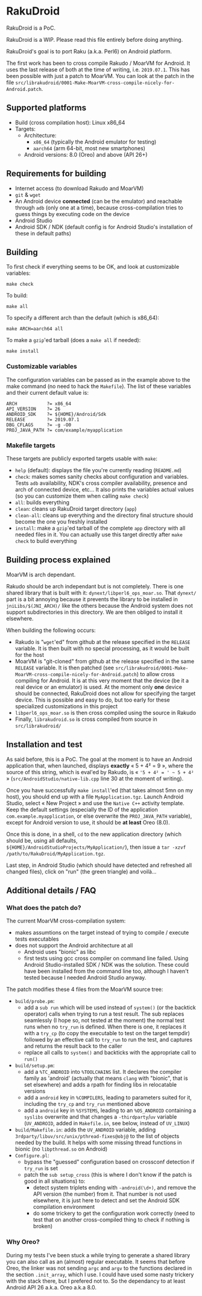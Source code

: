 # RakuDroid

RakuDroid is a PoC.

RakuDroid is a WIP. Please read this file entirely before doing anything.

RakuDroid's goal is to port Raku (a.k.a. Perl6) on Android platform.

The first work has been to cross compile Rakudo / MoarVM for Android. It uses the last release of both at the time of writing, i.e. `2019.07.1`. This has been possible with just a patch to MoarVM. You can look at the patch in the file `src/librakudroid/0001-Make-MoarVM-cross-compile-nicely-for-Android.patch`.

## Supported platforms

* Build (cross compilation host): Linux x86_64
* Targets:
  * Architecture:
	* `x86_64` (typically the Android emulator for testing)
	* `aarch64` (arm 64-bit, most new smartphones)
  * Android versions: 8.0 (Oreo) and above (API 26+)

## Requirements for building

* Internet access (to download Rakudo and MoarVM)
* `git` & `wget`
* An Android device **connected** (can be the emulator) and reachable through `adb` (only one at a time), because cross-compilation tries to guess things by executing code on the device
* Android Studio
* Android SDK / NDK (default config is for Android Studio's installation of these in default paths)

## Building

To first check if everything seems to be OK, and look at customizable variables:

	make check

To build:

	make all

To specify a different arch than the default (which is x86_64):

	make ARCH=aarch64 all

To make a `gzip`'ed tarball (does a `make all` if needed):

	make install

### Customizable variables

The configuration variables can be passed as in the example above to the make command (no need to hack the `Makefile`). The list of these variables and their current default value is:

```make
ARCH           ?= x86_64
API_VERSION    ?= 26
ANDROID_SDK    ?= ${HOME}/Android/Sdk
RELEASE        ?= 2019.07.1
DBG_CFLAGS     ?= -g -O0
PROJ_JAVA_PATH ?= com/example/myapplication
```

### Makefile targets

These targets are publicly exported targets usable with `make`:
* `help` (default): displays the file you're currently reading (`README.md`)
* `check`: makes somes sanity checks about configuration and variables. Tests `adb` availability, NDK's cross compiler availability, presence and arch of connected device, etc… It also prints the variables actual values (so you can customize them when calling `make check`)
* `all`: builds everything
* `clean`: cleans up RakuDroid target directory (`app`)
* `clean-all`: cleans up everything and the directory final structure should become the one you freshly installed
* `install`: make a `gzip`'ed tarball of the complete `app` directory with all needed files in it. You can actually use this target directly after `make check` to build everything

## Building process explained

MoarVM is arch dependant.

Rakudo should be arch independant but is not completely. There is one shared library that is built with it: `dynext/libperl6_ops_moar.so`. That `dynext/` part is a bit annoying because it prevents the library to be installed in `jniLibs/$(JNI_ARCH)/` like the others because the Android system does not support subdirectories in this directory. We are then obliged to install it elsewhere.

When building the following occurs:
* Rakudo is "`wget`'ed" from github at the release specified in the `RELEASE` variable. It is then built with no special processing, as it would be built for the host
* MoarVM is "git-cloned" from github at the release specified in the same `RELEASE` variable. It is then patched (see `src/librakudroid/0001-Make-MoarVM-cross-compile-nicely-for-Android.patch`) to allow cross compiling for Android. It is at this very moment that the device (be it a real device or an emulator) is used. At the moment only **one** device should be connected, RakuDroid does not allow for specifying the target device. This is possible and easy to do, but too early for these specialized customizations in this project
* `libperl6_ops_moar.so` is then cross compiled using the source in Rakudo
* Finally, `librakudroid.so` is cross compiled from source in `src/librakudroid/`

## Installation and test

As said before, this is a PoC. The goal at the moment is to have an Android application that, when launched, displays **exactly** « 5 + 4² = 9 », where the source of this string, which is eval'ed by Rakudo, is « `'5 + 4² = ' ~ 5 + 4²` » (`src/AndroidStudio/native-lib.cpp` line 30 at the moment of writing).

Once you have successfully `make install`'ed (that takes almost 5mn on my host), you should end up with a file `MyApplication.tgz`. Launch Android Studio, select « New Project » and use the `Native C++` activity template. Keep the default settings (especially the ID of the application `com.example.myapplication`, or else overwrite the `PROJ_JAVA_PATH` variable), except for Android version to use, it should be **at least** Oreo (8.0).

Once this is done, in a shell, `cd` to the new application directory (which should be, using all defaults, `${HOME}/AndroidStudioProjects/MyApplication/`), then issue a `tar -xzvf /path/to/RakuDroid/MyApplication.tgz`.

Last step, in Android Studio (which should have detected and refreshed all changed files), click on "run" (the green triangle) and voilà…

## Additional details / FAQ

### What does the patch do?

The current MoarVM cross-compilation system:
* makes assumtions on the target instead of trying to compile / execute tests executables
* does not support the Android architecture at all
  * Android uses "bionic" as libc
  * first tests using gcc cross compiler on command line failed. Using Android Studio-installed SDK / NDK was the solution. These could have been installed from the command line too, although I haven't tested because I needed Android Studio anyway.

The patch modifies these 4 files from the MoarVM source tree:
* `build/probe.pm`:
  * add a `sub run` which will be used instead of `system()` (or the backtick operator) calls when trying to run a test result. The sub replaces seamlessly (I hope so, not tested at the moment) the normal test runs when no `try_run` is defined. When there is one, it replaces it with a `try_cp` (to copy the executable to test on the target tempdir) followed by an effective call to `try_run` to run the test, and captures and returns the result back to the caller
  * replace all calls to `system()` and backticks with the appropriate call to `run()`
* `build/setup.pm`:
  * add a `%TC_ANDROID` into `%TOOLCHAINS` list. It declares the compiler family as 'android' (actually that means `clang` with "bionic", that is set elsewhere) and adds a rpath for finding libs in relocatable versions
  * add a `android` key in `%COMPILERS`, leading to parameters suited for it, including the `try_cp` and `try_run` mentioned above
  * add a `android` key in `%SYSTEMS`, leading to an `%OS_ANDROID` containing a `syslibs` overwrite and that changes a `-thirdparty`/`uv` variable (`UV_ANDROID`, added in `Makefile.in`, see below, instead of `UV_LINUX`)
* `build/Makefile.in`: adds the `UV_ANDROID` variable, adding `3rdparty/libuv/src/unix/pthread-fixes@obj@` to the list of objects needed by the build. It helps with some missing thread functions in bionic (no `libpthread.so` on Android)
* `Configure.pl`:
  * bypass the "guessed" configuration based on crossconf detection if `try_run` is set
  * patch the `sub setup_cross` (this is where I don't know if the patch is good in all situations) to:
	* detect system triplets ending with `-android(\d+)`, and remove the API version (the number) from it. That number is not used elsewhere, it is just here to detect and set the Android SDK compilation environment
	* do some trickery to get the configuration work correctly (need to test that on another cross-compiled thing to check if nothing is broken)

### Why Oreo?

During my tests I've been stuck a while trying to generate a shared library you can also call as an (almost) regular executable. It seems that before Oreo, the linker was not sending `argc` and `argv` to the functions declared in the section `.init_array`, which I use. I could have used some nasty trickery with the stack there, but I prefered not to. So the dependancy to at least Android API 26 a.k.a. Oreo a.k.a 8.0.
